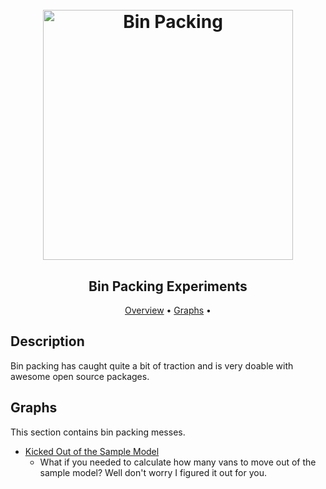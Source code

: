 <h1 align="center">
  <br>
  <img src="https://github.com/Templarian/MaterialDesign/blob/e42f3f41dd46bc033f11c0e5eed7fb742af6e74e/svg/truck-delivery.svg" alt="Bin Packing" width="400">
</h1>

<h2 align="center">Bin Packing Experiments</h2>

<p align="center">
  <a href="#description">Overview</a> •
  <a href="#graphs">Graphs</a> •
</p>

## Description
Bin packing has caught quite a bit of traction and is very doable with awesome open source packages.

## Graphs
This section contains bin packing messes.
* [Kicked Out of the Sample Model]()
  - What if you needed to calculate how many vans to move out of the sample model? Well don't worry I figured it out for you.
